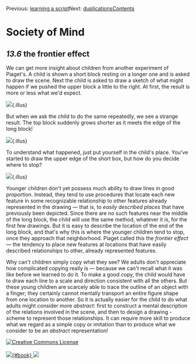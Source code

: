 <div class="chapnav">

<span class="prev">Previous: [learning a
script](./som-13.5.html)</span><span class="next">Next:
[duplications](./som-13.7.html)</span><span
class="contents">[Contents](index.html)</span>
<div class="titlebar">

Society of Mind
===============

</div>

</div>

*13.6* the frontier effect
--------------------------

We can get more insight about children from another experiment of
Piaget's. A child is shown a short block resting on a longer one and is
asked to draw the scene. Next the child is asked to draw a sketch of
what might happen if we pushed the upper block a little to the right. At
first, the result is more or less what we'd expect.

![](./illus/ch13/13-13.png){.illus}

But when we ask the child to do the same repeatedly, we see a strange
result. The top block suddenly grows shorter as it meets the edge of the
long block!

![](./illus/ch13/13-14.png){.illus}

To understand what happened, just put yourself in the child's place.
You've started to draw the upper edge of the short box, but how do you
decide where to stop?

![](./illus/ch13/13-15.png){.illus}

Younger children don't yet possess much ability to draw lines in good
proportion. Instead, they tend to use procedures that locate each new
feature in some recognizable relationship to other features already
represented in the drawing — that is, to *easily described places* that
have previously been depicted. Since there are no such features near the
middle of the long block, the child will use the same method, whatever
it is, for the first few drawings. But it is easy to describe the
location of the end of the long block, and that's why this is where the
younger children tend to stop, once they approach that neighborhood.
Piaget called this the *frontier effect* — the tendency to place new
features at locations that have easily described relationships to other,
already represented features.

Why can't children simply copy what they see? We adults don't appreciate
how complicated copying really is — because we can't recall what it was
like before we learned to do it. To make a good copy, the child would
have to draw each line to a scale and direction consistent with all the
others. But these young children are scarcely able to trace the outline
of an object with a finger; they certainly cannot mentally transport an
entire figure shape from one location to another. So it is actually
easier for the child to do what adults might consider more *abstract*:
first to construct a mental description of the relations involved in the
scene, and then to design a drawing -scheme to represent those
relationships. It can require more skill to produce what we regard as a
simple copy or imitation than to produce what we consider to be an
*abstract* representation!

<div class="footer">

[![Creative Commons
License](http://i.creativecommons.org/l/by-nc-sa/3.0/80x15.png)](http://creativecommons.org/licenses/by-nc-sa/3.0/deed.en_US)\
\
[![](./images/som_book.jpeg){#book}
![](./images/a_logo_17.gif)](http://www.amazon.com/gp/product/0671657135?ie=UTF8&camp=1789&creativeASIN=0671657135&linkCode=xm2&tag=marvinminsky)

</div>
